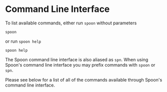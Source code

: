 # Command Line Interface

To list available commands, either run `spoon` without parameters

	spoon

or run `spoon help`

	spoon help

The Spoon command line interface is also aliased as `spn`. When using Spoon's command line interface you may prefix commands with `spoon` or `spn`. 

Please see below for a list of all of the commands available through Spoon's command line interface.  
